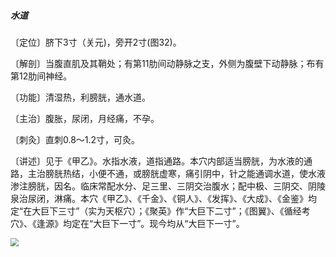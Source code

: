 ##### 水道

〔定位〕脐下3寸（关元)，旁开2寸(图32)。

〔解剖〕当腹直肌及其鞘处；有第11肋间动静脉之支，外侧为腹壁下动静脉；布有第12肋间神经。

〔功能〕清湿热，利膀胱，通水道。

〔主治〕腹胀，尿闭，月经痛，不孕。

〔刺灸〕直刺0.8〜1.2寸，可灸。

〔讲述〕见于《甲乙》。水指水液，道指通路。本穴内部适当膀胱，为水液的通路，主治膀胱热结，小便不通，或膀胱虚寒，痛引阴中，针之能通调水道，使水液渗注膀胱，因名。临床常配水分、足三里、三阴交治腹水；配中极、三阴交、阴陵泉治尿闭，淋痛。本穴《甲乙》、《千金》、《铜人》、《发挥》、《大成》、《金鉴》均定“在大巨下三寸”（实为天枢穴）；《聚英》作“大巨下二寸”；《图翼》、《循经考穴》、《逢源》均定在“大巨下一寸”。现今均从“大巨下一寸”。

<img src="./img/图32.jpg" style="zoom:80%;" />
